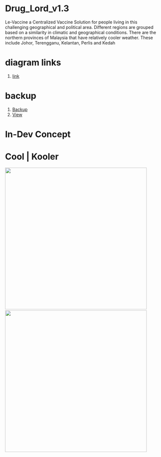 # Drug_Lord_v1.3

Le-Vaccine a Centralized Vaccine Solution for people living in this challenging geographical and political area. Different regions are grouped based on a similarity in climatic and geographical conditions. There are the northern provinces of Malaysia that have relatively cooler weather. These include Johor, Terengganu, Kelantan, Perlis and Kedah

# diagram links

1. [link](https://www.figma.com/file/Vhk7hdLP0Pks3tbC1f1wvI/DRUG-LORD-v1.10)

# backup

1. [Backup](https://docs.google.com/document/d/1t9ssRapRV6grgDgwYvJO94OC8VmYRtoW/edit?usp=sharing&ouid=103771858376800577090&rtpof=true&sd=true)
2. [View](https://docs.google.com/document/d/1t9ssRapRV6grgDgwYvJO94OC8VmYRtoW/edit?usp=sharing&ouid=103771858376800577090&rtpof=true&sd=true)

# In-Dev Concept

  
# Cool | Kooler
<img src="https://user-images.githubusercontent.com/67428572/188705083-15eeb51c-ab57-4628-9281-671a1cc1bb0a.png" style="width:29rem;">&nbsp;&nbsp;&nbsp;&nbsp;&nbsp;&nbsp;&nbsp;&nbsp;&nbsp;<img src="https://user-images.githubusercontent.com/67428572/196998434-8a1b850f-3454-4946-be89-a8fc8e0a5241.png" style="width:29rem;">




